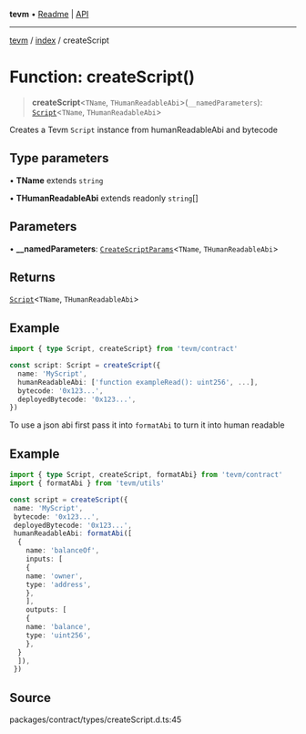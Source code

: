 **tevm** • [Readme](../../README.md) \| [API](../../modules.md)

***

[tevm](../../README.md) / [index](../README.md) / createScript

# Function: createScript()

> **createScript**\<`TName`, `THumanReadableAbi`\>(`__namedParameters`): [`Script`](../type-aliases/Script.md)\<`TName`, `THumanReadableAbi`\>

Creates a Tevm `Script` instance from humanReadableAbi and bytecode

## Type parameters

• **TName** extends `string`

• **THumanReadableAbi** extends readonly `string`[]

## Parameters

• **\_\_namedParameters**: [`CreateScriptParams`](../type-aliases/CreateScriptParams.md)\<`TName`, `THumanReadableAbi`\>

## Returns

[`Script`](../type-aliases/Script.md)\<`TName`, `THumanReadableAbi`\>

## Example

```typescript
import { type Script, createScript} from 'tevm/contract'

const script: Script = createScript({
  name: 'MyScript',
  humanReadableAbi: ['function exampleRead(): uint256', ...],
  bytecode: '0x123...',
  deployedBytecode: '0x123...',
})
```

To use a json abi first pass it into `formatAbi` to turn it into human readable

## Example

```typescript
import { type Script, createScript, formatAbi} from 'tevm/contract'
import { formatAbi } from 'tevm/utils'

const script = createScript({
 name: 'MyScript',
 bytecode: '0x123...',
 deployedBytecode: '0x123...',
 humanReadableAbi: formatAbi([
  {
    name: 'balanceOf',
    inputs: [
    {
    name: 'owner',
    type: 'address',
    },
    ],
    outputs: [
    {
    name: 'balance',
    type: 'uint256',
    },
  }
  ]),
 })
 ```

## Source

packages/contract/types/createScript.d.ts:45
